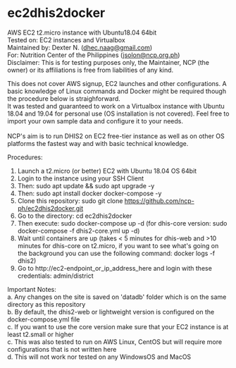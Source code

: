 # ec2dhis2docker
AWS EC2 t2.micro instance with Ubuntu18.04 64bit<br> 
Tested on: EC2 instances and Virtualbox<br>
Maintained by: Dexter N. (dhec.naag@gmail.com)<br>
For: Nutrition Center of the Philippines (jsolon@ncp.org.ph)<br>
Disclaimer: This is for testing purposes only, the Maintainer, NCP (the owner) or its affiliations is free from liabilities of any kind.<br> 

This does not cover AWS signup, EC2 launches and other configurations. A basic knowledge of Linux commands and Docker might be required though the procedure below is straighforward.<br> 
It was tested and guaranteed to work on a Virtualbox instance with Ubuntu 18.04 and 19.04 for personal use (OS installation is not covered). Feel free to import your own sample data and configure it to your needs.<br>  
NCP's aim is to run DHIS2 on EC2 free-tier instance as well as on other OS platforms the fastest way and with basic technical knowledge.<br> 

Procedures:<br>
1. Launch a t2.micro (or better) EC2 with Ubuntu 18.04 OS 64bit
2. Login to the instance using your SSH Client
3. Then: sudo apt update && sudo apt upgrade -y
4. Then: sudo apt install docker docker-compose -y 
5. Clone this repository: sudo git clone https://github.com/ncp-ph/ec2dhis2docker.git
6. Go to the directory: cd ec2dhis2docker
7. Then execute: sudo docker-compose up -d (for dhis-core version: sudo docker-compose -f dhis2-core.yml up -d)
8. Wait until containers are up (takes < 5 minutes for dhis-web and >10 minutes for dhis-core on t2.micro, if you want to see what's going on the background you can use the following command: docker logs -f dhis2) 
9. Go to http://ec2-endpoint_or_ip_address_here and login with these credentials: admin/district

Important Notes:<br> 
a. Any changes on the site is saved on 'datadb' folder which is on the same directory as this repository<br>
b. By default, the dhis2-web or lightweight version is configured on the docker-compose.yml file<br>
c. If you want to use the core version make sure that your EC2 instance is at least t2.small or higher<br>
c. This was also tested to run on AWS Linux, CentOS but will require more configurations that is not written here<br>
d. This will not work nor tested on any WindowsOS and MacOS
